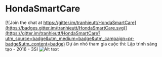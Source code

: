 # HondaSmartCare

[![Join the chat at https://gitter.im/tranhieutt/HondaSmartCare](https://badges.gitter.im/tranhieutt/HondaSmartCare.svg)](https://gitter.im/tranhieutt/HondaSmartCare?utm_source=badge&utm_medium=badge&utm_campaign=pr-badge&utm_content=badge)
Dự án nhỏ tham gia cuộc thi: Lập trình sáng tạo - 2016 - 3SI 
![Alt text](https://github.com/tranhieutt/HondaSmartCare/blob/75991f71f1ad9234167a91adb29c2aa08b1ae65e/Honda%5BSmartCare%5D/Resources/Images/3si.jpg)

